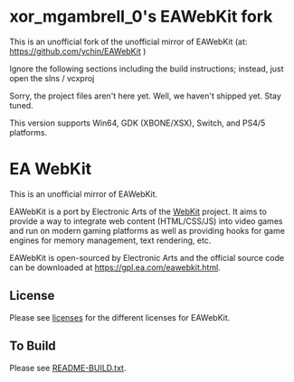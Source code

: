 # xor_mgambrell_0's EAWebKit fork

This is an unofficial fork of the unofficial mirror of EAWebKit (at: https://github.com/ychin/EAWebKit )

Ignore the following sections including the build instructions; instead, just open the slns / vcxproj

Sorry, the project files aren't here yet. Well, we haven't shipped yet. Stay tuned.

This version supports Win64, GDK (XBONE/XSX), Switch, and PS4/5 platforms.

# EA WebKit 

This is an unofficial mirror of EAWebKit.

EAWebKit is a port by Electronic Arts of the [WebKit](https://webkit.org/) project. It aims to provide a way to integrate web content (HTML/CSS/JS) into video games and run on modern gaming platforms as well as providing hooks for game engines for memory management, text rendering, etc.

EAWebKit is open-sourced by Electronic Arts and the official source code can be downloaded at https://gpl.ea.com/eawebkit.html.

## License 
Please see [licenses](licenses) for the different licenses for EAWebKit.

## To Build
Please see [README-BUILD.txt](README-BUILD.txt).
